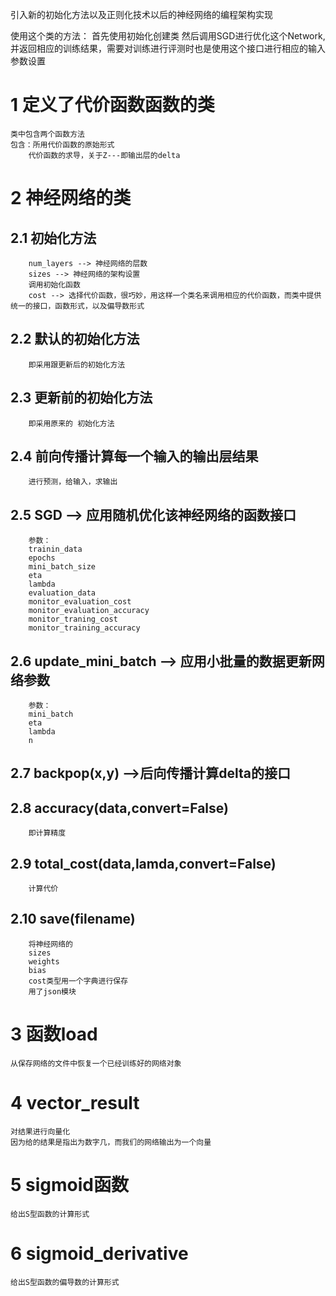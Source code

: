 引入新的初始化方法以及正则化技术以后的神经网络的编程架构实现

使用这个类的方法：
首先使用初始化创建类
然后调用SGD进行优化这个Network,并返回相应的训练结果，需要对训练进行评测时也是使用这个接口进行相应的输入参数设置

# 1 定义了代价函数函数的类
    类中包含两个函数方法
    包含：所用代价函数的原始形式
        代价函数的求导，关于Z---即输出层的delta

# 2 神经网络的类

## 2.1 初始化方法
        num_layers --> 神经网络的层数
        sizes --> 神经网络的架构设置
        调用初始化函数
        cost --> 选择代价函数，很巧妙，用这样一个类名来调用相应的代价函数，而类中提供统一的接口，函数形式，以及偏导数形式

## 2.2 默认的初始化方法
        即采用跟更新后的初始化方法

## 2.3 更新前的初始化方法
        即采用原来的 初始化方法

## 2.4 前向传播计算每一个输入的输出层结果
        进行预测，给输入，求输出

## 2.5 SGD --> 应用随机优化该神经网络的函数接口
        参数：
        trainin_data
        epochs
        mini_batch_size
        eta
        lambda
        evaluation_data
        monitor_evaluation_cost
        monitor_evaluation_accuracy
        monitor_traning_cost
        monitor_training_accuracy

## 2.6 update_mini_batch --> 应用小批量的数据更新网络参数
        参数：
        mini_batch
        eta
        lambda
        n

## 2.7 backpop(x,y) -->后向传播计算delta的接口

## 2.8 accuracy(data,convert=False)
        即计算精度

## 2.9 total_cost(data,lamda,convert=False)
        计算代价

## 2.10 save(filename)
        将神经网络的
        sizes
        weights
        bias
        cost类型用一个字典进行保存
        用了json模块

# 3 函数load
    从保存网络的文件中恢复一个已经训练好的网络对象

# 4 vector_result
    对结果进行向量化
    因为给的结果是指出为数字几，而我们的网络输出为一个向量

# 5 sigmoid函数
    给出S型函数的计算形式

# 6 sigmoid_derivative
    给出S型函数的偏导数的计算形式





